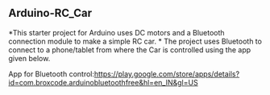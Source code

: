 ## Arduino-RC_Car
*This starter project for Arduino uses DC motors and a Bluetooth connection module to make a simple RC car. *
The project uses Bluetooth to connect to a phone/tablet from where the Car is controlled using the app given below.

App for Bluetooth control:https://play.google.com/store/apps/details?id=com.broxcode.arduinobluetoothfree&hl=en_IN&gl=US

